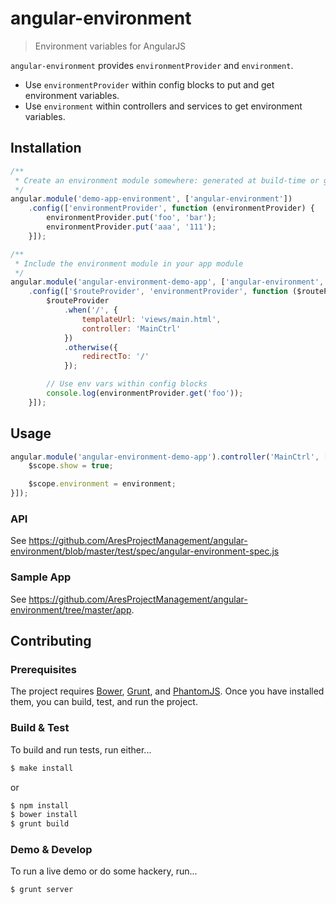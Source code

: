 # angular-environment
> Environment variables for AngularJS

`angular-environment` provides `environmentProvider` and `environment`.

* Use `environmentProvider` within config blocks to put and get environment variables.
* Use `environment` within controllers and services to get environment variables.

## Installation

```javascript
/**
 * Create an environment module somewhere: generated at build-time or generated at run-time by the server.
 */
angular.module('demo-app-environment', ['angular-environment'])
    .config(['environmentProvider', function (environmentProvider) {
        environmentProvider.put('foo', 'bar');
        environmentProvider.put('aaa', '111');
    }]);

/**
 * Include the environment module in your app module
 */
angular.module('angular-environment-demo-app', ['angular-environment', 'demo-app-environment'])
    .config(['$routeProvider', 'environmentProvider', function ($routeProvider, environmentProvider) {
        $routeProvider
            .when('/', {
                templateUrl: 'views/main.html',
                controller: 'MainCtrl'
            })
            .otherwise({
                redirectTo: '/'
            });

        // Use env vars within config blocks
        console.log(environmentProvider.get('foo'));
    }]);
```

## Usage

```javascript
angular.module('angular-environment-demo-app').controller('MainCtrl', ['$scope', 'environment', function ($scope, environment) {
    $scope.show = true;

    $scope.environment = environment;
}]);
```

### API

See https://github.com/AresProjectManagement/angular-environment/blob/master/test/spec/angular-environment-spec.js

### Sample App

See https://github.com/AresProjectManagement/angular-environment/tree/master/app.

## Contributing

### Prerequisites

The project requires [Bower](http://bower.io), [Grunt](http://gruntjs.com), and [PhantomJS](http://phantomjs.org).  Once you have installed them, you can build, test, and run the project.

### Build & Test

To build and run tests, run either...

```bash
$ make install
```

or

```bash
$ npm install
$ bower install
$ grunt build
```

### Demo & Develop

To run a live demo or do some hackery, run...

```bash
$ grunt server
```
